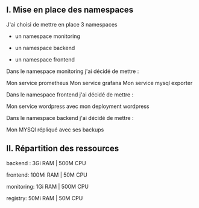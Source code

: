 I. Mise en place des namespaces
------------

J'ai choisi de mettre en place 3 namespaces

- un namespace monitoring

- un namespace backend

- un namespace frontend

Dans le namespace monitoring j'ai décidé de mettre :

Mon service  prometheus
Mon service  grafana
Mon service  mysql exporter

Dans le namespace frontend j'ai décidé de mettre :

Mon service wordpress avec mon deployment wordpress


Dans le namespace backend j'ai décidé de mettre :

Mon MYSQl répliqué avec ses backups

II.  Répartition des ressources
------------

backend : 3Gi RAM | 500M CPU

frontend: 100Mi RAM | 50M CPU

monitoring: 1Gi RAM | 500M CPU

registry: 50Mi RAM | 50M CPU
                              

